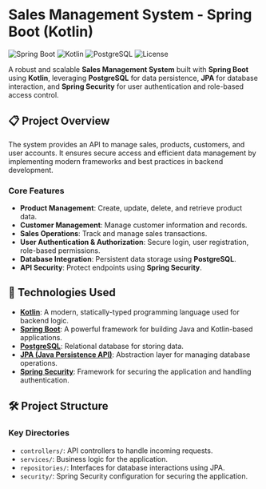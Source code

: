 # Sales Management System - Spring Boot (Kotlin)

![Spring Boot](https://img.shields.io/badge/SpringBoot-2.7.5-brightgreen.svg)
![Kotlin](https://img.shields.io/badge/Kotlin-1.6.21-blueviolet.svg)
![PostgreSQL](https://img.shields.io/badge/PostgreSQL-14-blue.svg)
![License](https://img.shields.io/badge/License-MIT-yellow.svg)

A robust and scalable **Sales Management System** built with **Spring Boot** using **Kotlin**, leveraging **PostgreSQL** for data persistence, **JPA** for database interaction, and **Spring Security** for user authentication and role-based access control.

## 📋 Project Overview

The system provides an API to manage sales, products, customers, and user accounts. It ensures secure access and efficient data management by implementing modern frameworks and best practices in backend development.

### Core Features

- **Product Management**: Create, update, delete, and retrieve product data.
- **Customer Management**: Manage customer information and records.
- **Sales Operations**: Track and manage sales transactions.
- **User Authentication & Authorization**: Secure login, user registration, role-based permissions.
- **Database Integration**: Persistent data storage using **PostgreSQL**.
- **API Security**: Protect endpoints using **Spring Security**.

## 🚀 Technologies Used

- **[Kotlin](https://kotlinlang.org/)**: A modern, statically-typed programming language used for backend logic.
- **[Spring Boot](https://spring.io/projects/spring-boot)**: A powerful framework for building Java and Kotlin-based applications.
- **[PostgreSQL](https://www.postgresql.org/)**: Relational database for storing data.
- **[JPA (Java Persistence API)](https://spring.io/guides/gs/accessing-data-jpa/)**: Abstraction layer for managing database operations.
- **[Spring Security](https://spring.io/projects/spring-security)**: Framework for securing the application and handling authentication.

## 🛠️ Project Structure
### Key Directories

- `controllers/`: API controllers to handle incoming requests.
- `services/`: Business logic for the application.
- `repositories/`: Interfaces for database interactions using JPA.
- `security/`: Spring Security configuration for securing the application.
